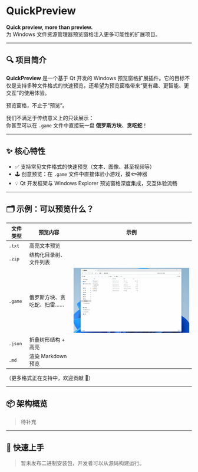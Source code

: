 # QuickPreview

**Quick preview, more than preview.**  
为 Windows 文件资源管理器预览窗格注入更多可能性的扩展项目。

---

## 🔍 项目简介

**QuickPreview** 是一个基于 Qt 开发的 Windows 预览窗格扩展插件。它的目标不仅是支持多种文件格式的快速预览，还希望为预览窗格带来“更有趣、更智能、更交互”的使用体验。

预览窗格，不止于“预览”。

我们不满足于传统意义上的只读展示：  
你甚至可以在 `.game` 文件中直接玩一盘 **俄罗斯方块**、**贪吃蛇**！

---

## ✨ 核心特性

- ✅ 支持常见文件格式的快速预览（文本、图像、甚至视频等）
- 🕹️ 创意预览：在 `.game` 文件中直接体验小游戏，摸🐟神器
- 💡 Qt 开发框架与 Windows Explorer 预览窗格深度集成，交互体验流畅

---

## 🗂️ 示例：可以预览什么？

| 文件类型 | 预览内容                        | 示例 |
|----------|-------------------------------|------|
| `.txt`   | 高亮文本预览                   |  |
| `.zip`   | 结构化目录树、文件列表         |  |
| `.game`  | 俄罗斯方块、贪吃蛇、扫雷……     | ![snake](./Assets/snake.gif) |
| `.json` | 折叠树形结构 + 高亮             |  |
| `.md`    | 渲染 Markdown 预览              |  |

（更多格式正在支持中，欢迎贡献 🎉）

---

## 📦 架构概览

> 待补充

---

## 🚀 快速上手

> 暂未发布二进制安装包，开发者可以从源码构建运行。


